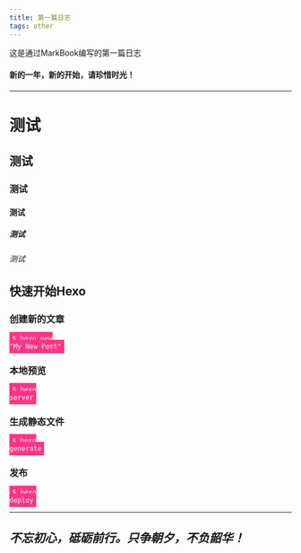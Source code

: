 ```yaml
---
title: 第一篇日志
tags: other
---
```


这是通过MarkBook编写的第一篇日志

#### 新的一年，新的开始，请珍惜时光！


***

# 测试
## 测试
### 测试
#### 测试
##### 测试
###### 测试

## 快速开始Hexo

### 创建新的文章

<code style='background:#ff3385;color:white;padding:5px;'>$ hexo new "My New Post"</code>

### 本地预览

<code style='background:#ff3385;color:white;padding:5px;'>$ hexo server</code>

### 生成静态文件

<code style='background:#ff3385;color:white;padding:5px;'>$ hexo generate</code>

### 发布

<code style='background:#ff3385;color:white;padding:5px;'>$ hexo deploy</code>


***

## ***不忘初心，砥砺前行。只争朝夕，不负韶华！***

